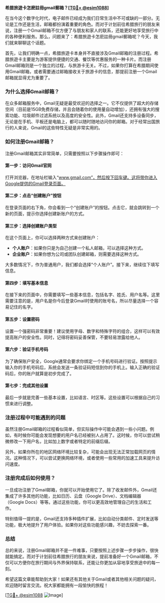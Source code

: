 **希腊旅遊卡怎麽註冊gmail郵箱？[[TG💪+ @esim1088](https://t.me/s/esim1088)]**

在当今这个数字化时代，电子邮件已经成为我们日常生活中不可或缺的一部分。无论是工作还是生活，邮箱都扮演着重要的角色。而对于计划前往希腊旅行的朋友来说，注册一个Gmail邮箱不仅方便了与朋友和家人的联系，还能更好地享受旅行中的各种便利服务。那么，问题来了：希腊旅遊卡怎麽註冊gmail郵箱呢？今天，我们就来聊聊这个话题。

首先，让我们明确一点，希腊旅遊卡本身并不直接涉及Gmail邮箱的注册过程。希腊旅遊卡主要是为游客提供便捷的交通、餐饮等优惠服务的一种卡片。而注册Gmail邮箱则是一个独立的过程，与旅游卡无关。不过，如果你打算在希腊期间使用Gmail邮箱，或者需要通过邮箱接收关于旅游卡的信息，那提前注册一个Gmail邮箱就显得尤为重要了。

### **为什么选择Gmail邮箱？**

在众多邮箱服务中，Gmail无疑是最受欢迎的选择之一。它不仅提供了超大的存储空间（目前是15GB免费存储，并且会随着你的使用量自动增加），还拥有强大的搜索功能、垃圾邮件过滤系统以及高度的安全性。此外，Gmail还支持多设备同步，无论是在手机、平板还是电脑上，都可以随时随地访问你的邮箱。对于经常出国旅行的人来说，Gmail的这些特性无疑是非常实用的。

### **如何注册Gmail邮箱？**

注册Gmail邮箱其实非常简单，只需要按照以下步骤操作即可：

#### **第一步：访问Gmail官网**
打开浏览器，在地址栏输入“www.gmail.com”，然后按下回车键。这将带你进入Google提供的Gmail登录页面。

#### **第二步：点击“创建账户”按钮**
在登录页面的右下角，你会看到一个“创建账户”的按钮。点击它，就会跳转到一个新的页面，提示你选择创建新账户的方式。

#### **第三步：选择创建账户类型**
在这个页面上，你可以选择两种方式来创建账户：
- **个人账户**：如果你只是为自己创建一个私人邮箱，可以选择这种方式。
- **企业账户**：如果你想为公司或团队创建邮箱，则需要选择这种方式。

大多数情况下，作为普通用户，我们都会选择“个人账户”。接下来，继续往下填写信息。

#### **第四步：填写基本信息**
在接下来的页面中，你需要填写一些基本信息，包括名字、姓氏、用户名等。这里需要注意的是，用户名是你今后登录Gmail时使用的账号名，所以尽量选择一个容易记住的名字。

#### **第五步：设置密码**
设置一个强密码非常重要！建议使用字母、数字和特殊字符的组合，这样可以有效提高账户的安全性。同时，记得将密码妥善保管，不要轻易泄露给他人。

#### **第六步：验证手机号码**
为了确保账户安全，Google通常会要求你绑定一个手机号码进行验证。按照提示输入你的手机号码后，系统会发送一条验证码短信到你的手机上。输入正确的验证码后，你的账户就算是初步完成了。

#### **第七步：完成其他设置**
最后一步就是完善一些基本设置，比如语言、时区等。这些设置可以根据自己的习惯来进行调整。

### **注册过程中可能遇到的问题**

虽然注册Gmail邮箱的过程看似简单，但实际操作中可能会遇到一些小问题。例如，有时候你可能会发现想要的用户名已经被别人占用了。这时候，你可以尝试稍微修改一下用户名，比如加上数字或者特定的前缀后缀。

另外，如果你所在的地区网络环境比较复杂，可能会出现无法正常加载网页的情况。这种情况下，可以尝试更换网络环境，或者使用一些常用的加速工具来提升访问速度。

### **注册完成后如何使用？**

一旦成功注册了Gmail邮箱，你就可以开始使用它了。除了收发邮件外，Gmail还集成了许多其他的功能，比如日历、云盘（Google Drive）、文档编辑器（Google Docs）等等。通过这些功能，你可以更高效地管理自己的生活和工作。

特别值得一提的是，Gmail还支持多种插件扩展，比如自动分类邮件、定时发送等功能，极大地提升了用户体验。如果你对这些功能感兴趣，不妨去探索一番。

### **总结**

总的来说，注册Gmail邮箱并不是一件难事，只要按照上述步骤一步步操作，很快就能搞定。而对于计划前往希腊旅行的朋友来说，提前准备好一个Gmail邮箱，不仅可以方便你在旅行期间与外界保持联系，还能让你更加从容地享受旅途中的每一刻。

希望这篇文章能帮助到大家！如果还有其他关于Gmail或者其他相关问题的疑问，欢迎随时留言交流。祝大家都能拥有一段愉快的旅程！

[[TG💪+ @esim1088](https://t.me/s/esim1088) ![Image](https://i.postimg.cc/4NQfJmqS/Snipaste-2025-05-13-00-14-12.png)]
